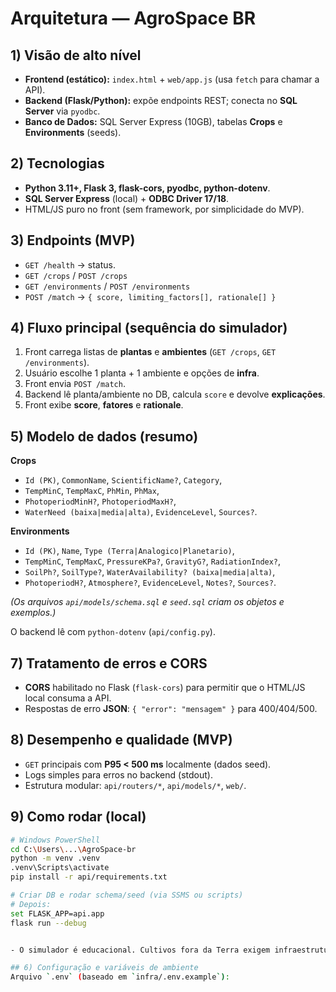 # Arquitetura — AgroSpace BR

## 1) Visão de alto nível
- **Frontend (estático):** `index.html` + `web/app.js` (usa `fetch` para chamar a API).
- **Backend (Flask/Python):** expõe endpoints REST; conecta no **SQL Server** via `pyodbc`.
- **Banco de Dados:** SQL Server Express (10GB), tabelas **Crops** e **Environments** (seeds).


## 2) Tecnologias
- **Python 3.11+, Flask 3, flask-cors, pyodbc, python-dotenv**.
- **SQL Server Express** (local) + **ODBC Driver 17/18**.
- HTML/JS puro no front (sem framework, por simplicidade do MVP).

## 3) Endpoints (MVP)
- `GET /health` → status.
- `GET /crops` / `POST /crops`
- `GET /environments` / `POST /environments`
- `POST /match` → `{ score, limiting_factors[], rationale[] }`

## 4) Fluxo principal (sequência do simulador)
1. Front carrega listas de **plantas** e **ambientes** (`GET /crops`, `GET /environments`).
2. Usuário escolhe 1 planta + 1 ambiente e opções de **infra**.
3. Front envia `POST /match`.
4. Backend lê planta/ambiente no DB, calcula `score` e devolve **explicações**.
5. Front exibe **score**, **fatores** e **rationale**.

## 5) Modelo de dados (resumo)
**Crops**
- `Id (PK)`, `CommonName`, `ScientificName?`, `Category`,
- `TempMinC`, `TempMaxC`, `PhMin`, `PhMax`,
- `PhotoperiodMinH?`, `PhotoperiodMaxH?`,
- `WaterNeed (baixa|media|alta)`, `EvidenceLevel`, `Sources?`.

**Environments**
- `Id (PK)`, `Name`, `Type (Terra|Analogico|Planetario)`,
- `TempMinC`, `TempMaxC`, `PressureKPa?`, `GravityG?`, `RadiationIndex?`,
- `SoilPh?`, `SoilType?`, `WaterAvailability? (baixa|media|alta)`,
- `PhotoperiodH?`, `Atmosphere?`, `EvidenceLevel`, `Notes?`, `Sources?`.

*(Os arquivos `api/models/schema.sql` e `seed.sql` criam os objetos e exemplos.)*


O backend lê com `python-dotenv` (`api/config.py`).

## 7) Tratamento de erros e CORS
- **CORS** habilitado no Flask (`flask-cors`) para permitir que o HTML/JS local consuma a API.
- Respostas de erro **JSON**: `{ "error": "mensagem" }` para 400/404/500.

## 8) Desempenho e qualidade (MVP)
- `GET` principais com **P95 < 500 ms** localmente (dados seed).
- Logs simples para erros no backend (stdout).
- Estrutura modular: `api/routers/*`, `api/models/*`, `web/`.

## 9) Como rodar (local)
```bash
# Windows PowerShell
cd C:\Users\...\AgroSpace-br
python -m venv .venv
.venv\Scripts\activate
pip install -r api/requirements.txt

# Criar DB e rodar schema/seed (via SSMS ou scripts)
# Depois:
set FLASK_APP=api.app
flask run --debug


- O simulador é educacional. Cultivos fora da Terra exigem infraestrutura (pressão, temperatura, radiação, água, nutrientes). Os resultados são explicativos, não prescritivos.

## 6) Configuração e variáveis de ambiente
Arquivo `.env` (baseado em `infra/.env.example`):
